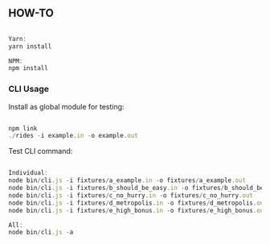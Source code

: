 ## HOW-TO

```javascript

Yarn:
yarn install

NPM:
npm install
```

### CLI Usage

Install as global module for testing:

```javascript

npm link
./rides -i example.in -o example.out
```

Test CLI command:

```javascript

Individual:
node bin/cli.js -i fixtures/a_example.in -o fixtures/a_example.out
node bin/cli.js -i fixtures/b_should_be_easy.in -o fixtures/b_should_be_easy.out
node bin/cli.js -i fixtures/c_no_hurry.in -o fixtures/c_no_hurry.out
node bin/cli.js -i fixtures/d_metropolis.in -o fixtures/d_metropolis.out
node bin/cli.js -i fixtures/e_high_bonus.in -o fixtures/e_high_bonus.out

All:
node bin/cli.js -a
```
